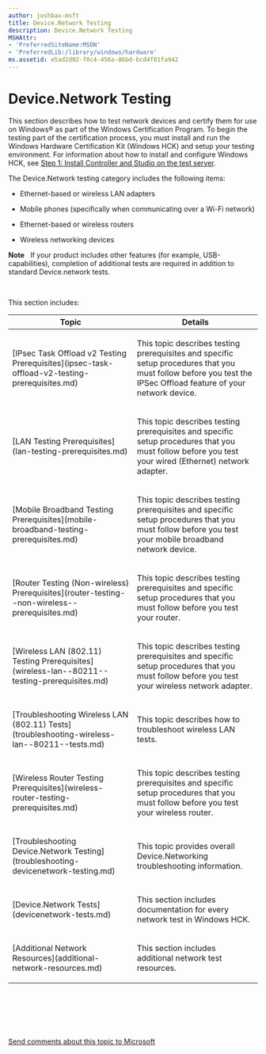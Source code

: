 ```yaml
---
author: joshbax-msft
title: Device.Network Testing
description: Device.Network Testing
MSHAttr:
- 'PreferredSiteName:MSDN'
- 'PreferredLib:/library/windows/hardware'
ms.assetid: e5ad2d02-f0c4-456a-86bd-bcd4f01fa942
---
```


# Device.Network Testing


This section describes how to test network devices and certify them for use on Windows® as part of the Windows Certification Program. To begin the testing part of the certification process, you must install and run the Windows Hardware Certification Kit (Windows HCK) and setup your testing environment. For information about how to install and configure Windows HCK, see [Step 1: Install Controller and Studio on the test server](step-1-install-controller-and-studio-on-the-test-server.md).

The Device.Network testing category includes the following items:

-   Ethernet-based or wireless LAN adapters

-   Mobile phones (specifically when communicating over a Wi-Fi network)

-   Ethernet-based or wireless routers

-   Wireless networking devices

**Note**  
If your product includes other features (for example, USB-capabilities), completion of additional tests are required in addition to standard Device.network tests.

 

This section includes:

<table>
<colgroup>
<col width="50%" />
<col width="50%" />
</colgroup>
<thead>
<tr class="header">
<th>Topic</th>
<th>Details</th>
</tr>
</thead>
<tbody>
<tr class="odd">
<td><p>[IPsec Task Offload v2 Testing Prerequisites](ipsec-task-offload-v2-testing-prerequisites.md)</p></td>
<td><p>This topic describes testing prerequisites and specific setup procedures that you must follow before you test the IPSec Offload feature of your network device.</p></td>
</tr>
<tr class="even">
<td><p>[LAN Testing Prerequisites](lan-testing-prerequisites.md)</p></td>
<td><p>This topic describes testing prerequisites and specific setup procedures that you must follow before you test your wired (Ethernet) network adapter.</p></td>
</tr>
<tr class="odd">
<td><p>[Mobile Broadband Testing Prerequisites](mobile-broadband-testing-prerequisites.md)</p></td>
<td><p>This topic describes testing prerequisites and specific setup procedures that you must follow before you test your mobile broadband network device.</p></td>
</tr>
<tr class="even">
<td><p>[Router Testing (Non-wireless) Prerequisites](router-testing--non-wireless--prerequisites.md)</p></td>
<td><p>This topic describes testing prerequisites and specific setup procedures that you must follow before you test your router.</p></td>
</tr>
<tr class="odd">
<td><p>[Wireless LAN (802.11) Testing Prerequisites](wireless-lan--80211--testing-prerequisites.md)</p></td>
<td><p>This topic describes testing prerequisites and specific setup procedures that you must follow before you test your wireless network adapter.</p></td>
</tr>
<tr class="even">
<td><p>[Troubleshooting Wireless LAN (802.11) Tests](troubleshooting-wireless-lan--80211--tests.md)</p></td>
<td><p>This topic describes how to troubleshoot wireless LAN tests.</p></td>
</tr>
<tr class="odd">
<td><p>[Wireless Router Testing Prerequisites](wireless-router-testing-prerequisites.md)</p></td>
<td><p>This topic describes testing prerequisites and specific setup procedures that you must follow before you test your wireless router.</p></td>
</tr>
<tr class="even">
<td><p>[Troubleshooting Device.Network Testing](troubleshooting-devicenetwork-testing.md)</p></td>
<td><p>This topic provides overall Device.Networking troubleshooting information.</p></td>
</tr>
<tr class="odd">
<td><p>[Device.Network Tests](devicenetwork-tests.md)</p></td>
<td><p>This section includes documentation for every network test in Windows HCK.</p></td>
</tr>
<tr class="even">
<td><p>[Additional Network Resources](additional-network-resources.md)</p></td>
<td><p>This section includes additional network test resources.</p></td>
</tr>
</tbody>
</table>

 

 

 

[Send comments about this topic to Microsoft](mailto:wsddocfb@microsoft.com?subject=Documentation%20feedback%20%5Bp_hck\p_hck%5D:%20Device.Network%20Testing%20%20RELEASE:%20%284/27/2016%29&body=%0A%0APRIVACY%20STATEMENT%0A%0AWe%20use%20your%20feedback%20to%20improve%20the%20documentation.%20We%20don't%20use%20your%20email%20address%20for%20any%20other%20purpose,%20and%20we'll%20remove%20your%20email%20address%20from%20our%20system%20after%20the%20issue%20that%20you're%20reporting%20is%20fixed.%20While%20we're%20working%20to%20fix%20this%20issue,%20we%20might%20send%20you%20an%20email%20message%20to%20ask%20for%20more%20info.%20Later,%20we%20might%20also%20send%20you%20an%20email%20message%20to%20let%20you%20know%20that%20we've%20addressed%20your%20feedback.%0A%0AFor%20more%20info%20about%20Microsoft's%20privacy%20policy,%20see%20http://privacy.microsoft.com/default.aspx. "Send comments about this topic to Microsoft")




